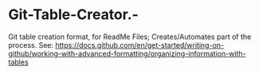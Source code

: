 # Git-Table-Creator.-
Git table creation format, for ReadMe Files; Creates/Automates part of the process. 
See: https://docs.github.com/en/get-started/writing-on-github/working-with-advanced-formatting/organizing-information-with-tables
